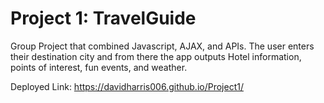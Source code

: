 # Project 1: TravelGuide

Group Project that combined Javascript, AJAX, and APIs. The user enters their destination city and from there the app outputs Hotel information, points of interest, fun events, and weather. 

Deployed Link: https://davidharris006.github.io/Project1/
